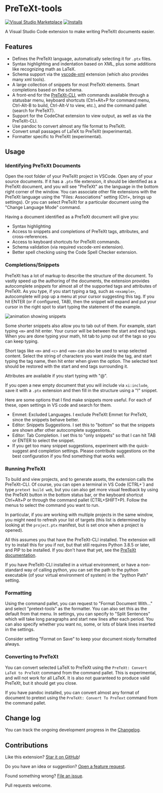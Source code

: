# PreTeXt-tools

[![Visual Studio Marketplace](https://img.shields.io/visual-studio-marketplace/v/oscarlevin.pretext-tools?color=informational&logo=visualstudiocode&style=for-the-badge&label=VS%20Marketplace)](https://marketplace.visualstudio.com/items?itemName=oscarlevin.pretext-tools)
[![Installs](https://img.shields.io/visual-studio-marketplace/i/oscarlevin.pretext-tools?logo=visualstudiocode&color=informational&style=for-the-badge)](https://marketplace.visualstudio.com/items?itemName=oscarlevin.pretext-tools)

A Visual Studio Code extension to make writing PreTeXt documents easier.

## Features

- Defines the PreTeXt language, automatically selecting it for `.ptx` files.
- Syntax highlighting and indentation based on XML, plus some additions like recognizing math as LaTeX.
- Schema support via the [vscode-xml](https://github.com/redhat-developer/vscode-xml) extension (which also provides many xml tools).
- A large collection of snippets for most PreTeXt elements.  Smart completions based on the schema.
- A front-end for the [PreTeXt-CLI](https://github.com/PreTeXtBook/pretext-cli), with commands available through a statusbar menu, keyboard shortcuts (Ctrl+Alt+P for command menu, Ctrl-Alt-B to build, Ctrl-Alt-V to view, etc.), and the command pallet (search for PreTeXT).
- Support for the CodeChat extension to view output, as well as via the PreTeXt-CLI.
- Use pandoc to convert almost any file format to PreTeXt.
- Convert small passages of LaTeX to PreTeXt (experimental).
- Formatter specific to PreTeXt (experimental).

## Usage

### Identifying PreTeXt Documents

Open the root folder of your PreTeXt project in VSCode. Open any of your source documents. If it has a `.ptx` file extension, it should be identified as a PreTeXt document, and you will see "PreTeXt" as the language in the bottom right corner of the window. You can associate other file extensions with the PreTeXt language using the "Files: Associations" setting (Ctrl+, brings up settings). Or you can select PreTeXt for a particular document using the "Change Language Mode" command.

Having a document identified as a PreTeXt document will give you:

- Syntax highlighting
- Access to snippets and completions of PreTeXt tags, attributes, and cross-references.
- Access to keyboard shortcuts for PreTeXt commands.
- Schema validation (via required vscode-xml extension).
- Better spell checking using the Code Spell Checker extension.

### Completions/Snippets

PreTeXt has a lot of markup to describe the structure of the document. To vastly speed up the authoring of the documents, the extension provides autocomplete _snippets_ for almost all of the supported tags and attributes of PreTeXt. As you type, if you start typing a tag, such as `<example>`, autocomplete will pop up a menu at your cursor suggesting this tag. If you hit ENTER (or if configured, TAB), then the snippet will expand and put your cursor in the right spot to start typing the statement of the example.

![animation showing snippets](assets/snippets.gif "snippet example")

Some shorter snippets also allow you to tab out of them. For example, start typing `<m>` and hit enter. Your cursor will be between the start and end tags. When you are done typing your math, hit tab to jump out of the tags so you can keep typing.

Short tags like `<m>` and `<c>` and `<em>` can also be used to wrap selected content. Select the string of characters you want inside the tag, and start typing the tag name, then hit enter when given the option. The selected text should be restored with the start and end tags surrounding it.

Attributes are available if you start typing with "@".

If you open a new empty document that you will include via `xi:include`, save it with a `.ptx` extension and then fill in the structure using a "!" snippet.

Here are some options that I find make snippets more useful. For each of these, open settings in VS code and search for them.

- Emmet: Excluded Languages. I exclude PreTeXt Emmet for PreTeXt, since the snippets behave better.
- Editor: Snippets Suggestions. I set this to "bottom" so that the snippets are shown after other autocomplete suggestions.
- Editor: Tab Completion. I set this to "only snippets" so that I can hit TAB or ENTER to select the snippet.
- If you get too many snippet suggestions, experiment with the quick-suggest and completion settings. Please contribute suggestions on the best configuration if you find something that works well.

### Running PreTeXt

To build and view projects, and to generate assets, the extension calls the PreTeXt-CLI. Of course, you can open a terminal in VS Code (CTRL+\`) and type `pretext build web`, but you can also get more visual feedback by using the PreTeXt button in the bottom status bar, or the keyboard shortcut Ctrl+Alt+P or through the command pallet (CTRL+SHIFT+P). Follow the menus to select the command you want to run.

In particular, if you are working with multiple projects in the same window, you might need to refresh your list of targets (this list is determined by looking at the `project.ptx` manifest, but is set once when a project is opened).

All this assumes you that have the PreTeXt-CLI installed. The extension will try to install this for you if not, but that still requires Python 3.8.5 or later, and PIP to be installed. If you don't have that yet, see the [PreTeXt documentation](https://pretextbook.org/doc/guide/html/quickstart-getting-pretext.html).

If you have PreTeXt-CLI installed in a virtual environment, or have a non-standard way of calling python, you can set the path to the python executable (of your virtual environment of system) in the "python Path" setting.

### Formatting

Using the command pallet, you can request to "Format Document With..." and select "pretext-tools" as the formatter.  You can also set this as the default from that menu.  In settings, you can specify to "Split Sentences" which will take long paragraphs and start new lines after each period.  You can also specify whether you want no, some, or lots of blank lines inserted in the settings. 

Consider setting "Format on Save" to keep your document nicely formatted always.

### Converting to PreTeXt

You can convert selected LaTeX to PreTeXt using the `PreTeXt: Convert LaTeX to PreTeXt` command from the command pallet. This is experimental, and will not work for all LaTeX. It is also not guaranteed to produce valid PreTeXt, but it should get you close.

If you have pandoc installed, you can convert almost any format of document to pretext using the `PreTeXt: Convert To PreText` command from the command pallet.

## Change log

You can track the ongoing development progress in the [Changelog](CHANGELOG.md).

## Contributions

Like this extension? [Star it on GitHub](https://github.com/oscarlevin/pretext-tools/stargazers)!

Do you have an idea or suggestion? [Open a feature request](https://github.com/oscarlevin/pretext-tools/issues).

Found something wrong? [File an issue](https://github.com/oscarlevin/pretext-tools//issues).

Pull requests welcome.
